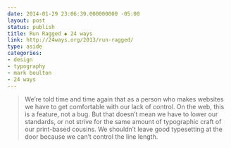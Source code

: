 ```yaml
---
date: 2014-01-29 23:06:39.000000000 -05:00
layout: post
status: publish
title: Run Ragged ◆ 24 ways
link: http://24ways.org/2013/run-ragged/
type: aside
categories:
- design
- typography
- mark boulton
- 24 ways
---
```

> We&rsquo;re told time and time again that as a person who makes websites we have to get comfortable with our lack of control. On the web, this is a feature, not a bug. But that doesn&rsquo;t mean we have to lower our standards, or not strive for the same amount of typographic craft of our print-based cousins. We shouldn&rsquo;t leave good typesetting at the door because we can&rsquo;t control the line length.